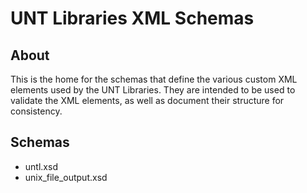 UNT Libraries XML Schemas
=========================

About
-----

This is the home for the schemas that define the various custom XML elements
used by the UNT Libraries. They are intended to be used to validate the XML
elements, as well as document their structure for consistency.


Schemas
-------

* untl.xsd
* unix_file_output.xsd
